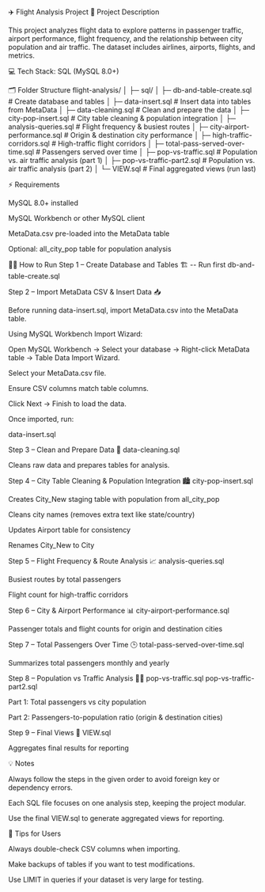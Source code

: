 ✈️ Flight Analysis Project
📄 Project Description

This project analyzes flight data to explore patterns in passenger traffic, airport performance, flight frequency, and the relationship between city population and air traffic. The dataset includes airlines, airports, flights, and metrics.

💻 Tech Stack: SQL (MySQL 8.0+)

🗂 Folder Structure
flight-analysis/
│
├─ sql/
│  ├─ db-and-table-create.sql               # Create database and tables
│  ├─ data-insert.sql                       # Insert data into tables from MetaData
│  ├─ data-cleaning.sql                     # Clean and prepare the data
│  ├─ city-pop-insert.sql                   # City table cleaning & population integration
│  ├─ analysis-queries.sql                  # Flight frequency & busiest routes
│  ├─ city-airport-performance.sql          # Origin & destination city performance
│  ├─ high-traffic-corridors.sql            # High-traffic flight corridors
│  ├─ total-pass-served-over-time.sql       # Passengers served over time
│  ├─ pop-vs-traffic.sql                    # Population vs. air traffic analysis (part 1)
│  ├─ pop-vs-traffic-part2.sql              # Population vs. air traffic analysis (part 2)
│  └─ VIEW.sql                              # Final aggregated views (run last)

⚡ Requirements

MySQL 8.0+ installed

MySQL Workbench or other MySQL client

MetaData.csv pre-loaded into the MetaData table

Optional: all_city_pop table for population analysis

🏃‍♂️ How to Run
Step 1 – Create Database and Tables 🏗️
-- Run first
db-and-table-create.sql

Step 2 – Import MetaData CSV & Insert Data 📥

Before running data-insert.sql, import MetaData.csv into the MetaData table.

Using MySQL Workbench Import Wizard:

Open MySQL Workbench → Select your database → Right-click MetaData table → Table Data Import Wizard.

Select your MetaData.csv file.

Ensure CSV columns match table columns.

Click Next → Finish to load the data.

Once imported, run:

data-insert.sql

Step 3 – Clean and Prepare Data 🧹
data-cleaning.sql


Cleans raw data and prepares tables for analysis.

Step 4 – City Table Cleaning & Population Integration 🏙️
city-pop-insert.sql


Creates City_New staging table with population from all_city_pop

Cleans city names (removes extra text like state/country)

Updates Airport table for consistency

Renames City_New to City

Step 5 – Flight Frequency & Route Analysis 📈
analysis-queries.sql


Busiest routes by total passengers

Flight count for high-traffic corridors

Step 6 – City & Airport Performance 📊
city-airport-performance.sql


Passenger totals and flight counts for origin and destination cities

Step 7 – Total Passengers Over Time 🕒
total-pass-served-over-time.sql


Summarizes total passengers monthly and yearly

Step 8 – Population vs Traffic Analysis 🧑‍✈️
pop-vs-traffic.sql
pop-vs-traffic-part2.sql


Part 1: Total passengers vs city population

Part 2: Passengers-to-population ratio (origin & destination cities)

Step 9 – Final Views 🏁
VIEW.sql


Aggregates final results for reporting

💡 Notes

Always follow the steps in the given order to avoid foreign key or dependency errors.

Each SQL file focuses on one analysis step, keeping the project modular.

Use the final VIEW.sql to generate aggregated views for reporting.

🌟 Tips for Users

Always double-check CSV columns when importing.

Make backups of tables if you want to test modifications.

Use LIMIT in queries if your dataset is very large for testing.